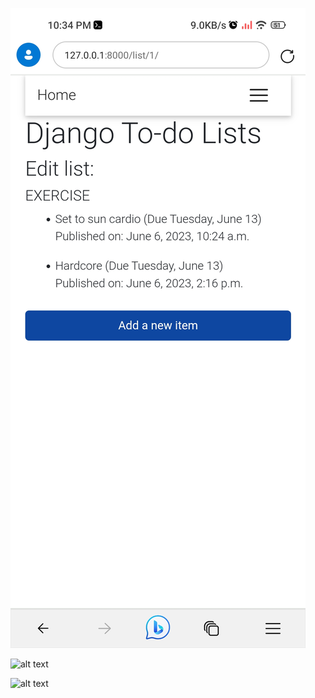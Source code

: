 ![alt text](https://github.com/girijakangutkar/Django-To_Do_List/blob/main/Screenshot_2023-06-11-22-34-19-168_com.microsoft.emmx.jpg)



![alt text]()


![alt text]()
